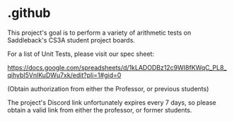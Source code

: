 # .github
This project's goal is to perform a variety of arithmetic tests on Saddleback's CS3A student project boards.

For a list of Unit Tests, please visit our spec sheet:


https://docs.google.com/spreadsheets/d/1kLADODBz12c9WI8fKWqC_PL8_qihybI5VnlKuDWu7xk/edit?pli=1#gid=0


(Obtain authorization from either the Professor, or previous students)


The project's Discord link unfortunately expires every 7 days, so please obtain a valid link from either the professor, or former students.
